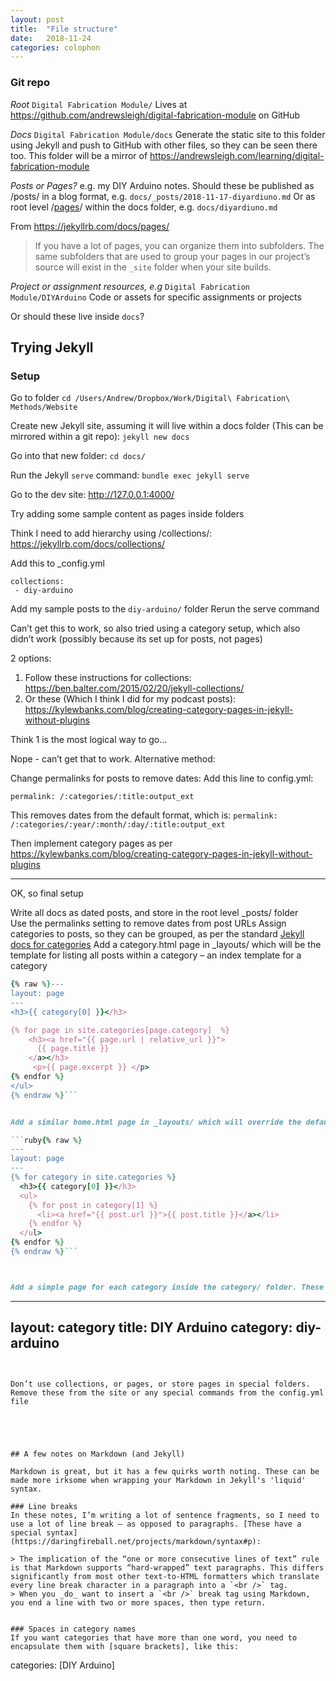 ```yaml
---
layout: post
title:  "File structure"
date:   2018-11-24
categories: colophon
---
```



<!--more-->


### Git repo

*Root*
`Digital Fabrication Module/`
Lives at https://github.com/andrewsleigh/digital-fabrication-module on GitHub

*Docs* 
`Digital Fabrication Module/docs`
Generate the static site to this folder using Jekyll and push to GitHub with other files, so they can be seen there too. This folder will be a mirror of https://andrewsleigh.com/learning/digital-fabrication-module

*Posts or Pages?*
e.g. my DIY Arduino notes. Should these be published as /posts/ in a blog format, e.g. 
`docs/_posts/2018-11-17-diyardiuno.md`
Or as root level /[pages](https://jekyllrb.com/docs/pages/)/ within the docs folder, e.g. 
`docs/diyardiuno.md`

From https://jekyllrb.com/docs/pages/
> If you have a lot of pages, you can organize them into subfolders. The same subfolders that are used to group your pages in our project’s source will exist in the `_site` folder when your site builds.



*Project or assignment resources, e.g*
`Digital Fabrication Module/DIYArduino`
Code or assets for specific assignments or projects

Or should these live inside `docs`?


## Trying Jekyll
### Setup

Go to folder
`cd /Users/Andrew/Dropbox/Work/Digital\ Fabrication\ Methods/Website` 

Create new Jekyll site, assuming it will live within a docs folder (This can be mirrored within a git repo):
`jekyll new docs`

Go into that new folder:
`cd docs/`

Run the Jekyll `serve` command:
`bundle exec jekyll serve`

Go to the dev site:
http://127.0.0.1:4000/

Try adding some sample content as pages inside folders

Think I need to add hierarchy using /collections/: https://jekyllrb.com/docs/collections/

Add this to _config.yml
```
collections:
 - diy-arduino
```

Add my sample posts to the `diy-arduino/` folder
Rerun the serve command

Can’t get this to work, so also tried using a category setup, which also didn’t work (possibly because its set up for posts, not pages)


2 options:
1. Follow these instructions for collections: https://ben.balter.com/2015/02/20/jekyll-collections/
2. Or these (Which I think I did for my podcast posts): https://kylewbanks.com/blog/creating-category-pages-in-jekyll-without-plugins 

Think 1 is the most logical way to go…

Nope - can’t get that to work. Alternative method:

Change permalinks for posts to remove dates:
Add this line to config.yml:

`permalink: /:categories/:title:output_ext`

This removes dates from the default format, which is:
`permalink: /:categories/:year/:month/:day/:title:output_ext`

Then implement category pages as per https://kylewbanks.com/blog/creating-category-pages-in-jekyll-without-plugins 


---

OK, so final setup 

Write all docs as dated posts, and store in the root level _posts/ folder  
Use the permalinks setting to remove dates from post URLs
Assign categories to posts, so they can be grouped, as per the standard [Jekyll docs for categories](https://jekyllrb.com/docs/posts/#categories-and-tags)
Add a category.html page in _layouts/ which will be the template for listing all posts within a category – an index template for a category
```ruby
{% raw %}---
layout: page
---
<h3>{{ category[0] }}</h3>

{% for page in site.categories[page.category]  %}
    <h3><a href="{{ page.url | relative_url }}">
      {{ page.title }}
    </a></h3>
     <p>{{ page.excerpt }} </p>
{% endfor %}
</ul>
{% endraw %}```


Add a similar home.html page in _layouts/ which will override the default homepage template to list all posts by category:

```ruby{% raw %}
---
layout: page
---
{% for category in site.categories %}
  <h3>{{ category[0] }}</h3>
  <ul>
    {% for post in category[1] %}
      <li><a href="{{ post.url }}">{{ post.title }}</a></li>
    {% endfor %}
  </ul>
{% endfor %}
{% endraw %}```



Add a simple page for each category inside the category/ folder. These all have the same format:
```
---
layout: category
title: DIY Arduino
category: diy-arduino
---
```


Don’t use collections, or pages, or store pages in special folders. Remove these from the site or any special commands from the config.yml file





## A few notes on Markdown (and Jekyll)

Markdown is great, but it has a few quirks worth noting. These can be made more irksome when wrapping your Markdown in Jekyll's 'liquid' syntax.

### Line breaks
In these notes, I’m writing a lot of sentence fragments, so I need to use a lot of line break – as opposed to paragraphs. [These have a special syntax](https://daringfireball.net/projects/markdown/syntax#p):

> The implication of the “one or more consecutive lines of text” rule is that Markdown supports “hard-wrapped” text paragraphs. This differs significantly from most other text-to-HTML formatters which translate every line break character in a paragraph into a `<br />` tag.
> When you _do_ want to insert a `<br />` break tag using Markdown, you end a line with two or more spaces, then type return.


### Spaces in category names
If you want categories that have more than one word, you need to encapsulate them with [square brackets], like this:

```
categories: [DIY Arduino]
```
